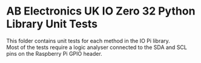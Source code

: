 AB Electronics UK IO Zero 32 Python Library Unit Tests
=====

This folder contains unit tests for each method in the IO Pi library.  
Most of the tests require a logic analyser connected to the SDA and SCL pins on the Raspberry Pi GPIO header.